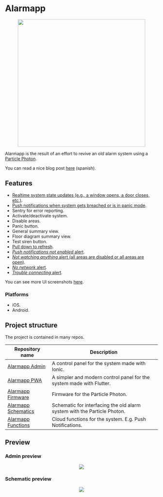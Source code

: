 # Alarmapp

<p align="center">
   <a href="https://vimeo.com/287134023"><img width="420" src="https://user-images.githubusercontent.com/10622989/44749114-3ba28f80-aad7-11e8-910e-98da1302fe2c.png"></a>
</p>

Alarmapp is the result of an effort to revive an old alarm system using a [Particle Photon](https://www.particle.io/products/hardware/photon-wifi).

You can read a nice blog post [here](https://medium.com/@ramomar/reviviendo-un-sistema-de-ed577e232077) (spanish).

## Features

- [Realtime system state updates (e.g., a window opens, a door closes, etc.)](https://github.com/ramomar/alarmapp-admin/issues/1#issuecomment-416682576).
- [Push notifications when system gets breached or is in panic mode](https://user-images.githubusercontent.com/10622989/44742820-718b4800-aac6-11e8-809b-cb4da787492f.png).
- Sentry for error reporting.
- Activate/deactivate system.
- Disable areas.
- Panic button.
- General summary view.
- Floor diagram summary view.
- Test siren button.
- [Pull down to refresh](https://user-images.githubusercontent.com/10622989/44743084-19a11100-aac7-11e8-9ffd-97dab33881b2.png).
- [_Push notifications not enabled_ alert](https://user-images.githubusercontent.com/10622989/44743034-f4ac9e00-aac6-11e8-8947-03b3a22967ae.png).
- [_Not watching anything_ alert (all areas are disabled or all areas are open)](https://github.com/ramomar/alarmapp-admin/issues/1#issuecomment-416690513).
- [_No network_ alert](https://github.com/ramomar/alarmapp-admin/issues/1#issuecomment-416687888).
- [_Trouble connecting_ alert](https://github.com/ramomar/alarmapp-admin/issues/1#issuecomment-416689480).

You can see more UI screenshots [here](https://github.com/ramomar/alarmapp-admin/issues/1).

### Platforms

- iOS.
- Android.

## Project structure

The project is contained in many repos.

|Repository name | Description |
|----------------|-------------|
| [Alarmapp Admin](https://github.com/ramomar/alarmapp-admin) | A control panel for the system made with Ionic. |
| [Alarmapp PWA](https://github.com/ramomar/alarmapp-pwa) | A simpler and modern control panel for the system made with Flutter. |
| [Alarmapp Firmware](https://github.com/ramomar/alarmapp-firmware) | Firmware for the Particle Photon. |
| [Alarmapp Schematics](https://github.com/ramomar/alarmapp-schematics) | Schematic for interfacing the old alarm system with the Particle Photon. |
| [Alarmapp Functions](https://github.com/ramomar/alarmapp-functions) | Cloud functions for the system. E.g. Push Notifications. |


## Preview

### Admin preview
<p align="center">
  <img src="https://user-images.githubusercontent.com/10622989/44741599-2d4a7880-aac3-11e8-9959-4d49ef1ab0e5.gif"></a>
</p>

### Schematic preview
<p align="center">
  <img src="https://user-images.githubusercontent.com/10622989/44690106-54e80500-aa1f-11e8-8179-75d2a9ed222b.png"></a>
</p>
